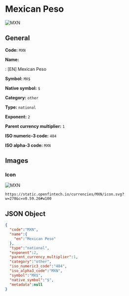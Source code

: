 
# Mexican Peso 
![MXN](https://static.openfintech.io/currencies/MXN/icon.svg?w=278&c=v0.59.26#w100)  

## General 
 
**Code:** `MXN` 
 
**Name:** 
 
:	[EN] Mexican Peso 
 
**Symbol:** `MX$` 
 
**Native symbol:** `$` 
 
**Category:** `other` 
 
**Type:** `national` 
 
**Exponent:** `2` 
 
**Parent currency multiplier:** `1` 
 
**ISO numeric-3 code:** `484` 
 
**ISO alpha-3 code:** `MXN` 
 

## Images 

### Icon 
 
![MXN](https://static.openfintech.io/currencies/MXN/icon.svg?w=278&c=v0.59.26#w100)  

```
https://static.openfintech.io/currencies/MXN/icon.svg?w=278&c=v0.59.26#w100
```  

## JSON Object 

```json
{
  "code":"MXN",
  "name":{
    "en":"Mexican Peso"
  },
  "type":"national",
  "exponent":2,
  "parent_currency_multiplier":1,
  "category":"other",
  "iso_numeric3_code":"484",
  "iso_alpha3_code":"MXN",
  "symbol":"MX$",
  "native_symbol":"$",
  "metadata":null
}
```  
